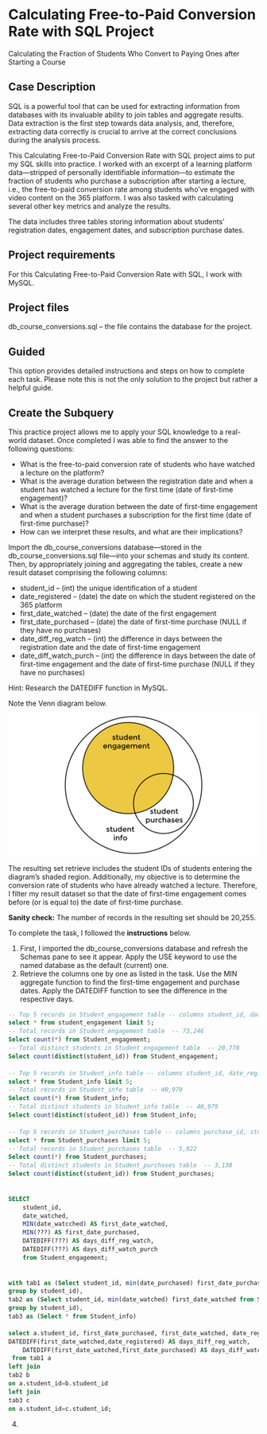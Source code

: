 # Calculating Free-to-Paid Conversion Rate with SQL Project
Calculating the Fraction of Students Who Convert to Paying Ones after Starting a Course

## Case Description
SQL is a powerful tool that can be used for extracting information from databases with its invaluable ability to join tables and aggregate results. Data extraction is the first step towards data analysis, and, therefore, extracting data correctly is crucial to arrive at the correct conclusions during the analysis process.

This Calculating Free-to-Paid Conversion Rate with SQL project aims to put my SQL skills into practice. I worked with an excerpt of a learning platform data—stripped of personally identifiable information—to estimate the fraction of students who purchase a subscription after starting a lecture, i.e., the free-to-paid conversion rate among students who’ve engaged with video content on the 365 platform. I was also tasked with calculating several other key metrics and analyze the results.

The data includes three tables storing information about students’ registration dates, engagement dates, and subscription purchase dates.

## Project requirements
For this Calculating Free-to-Paid Conversion Rate with SQL, I work with MySQL.

## Project files
db_course_conversions.sql – the file contains the database for the project.

## Guided
This option provides detailed instructions and steps on how to complete each task. Please note this is not the only solution to the project but rather a helpful guide.

## Create the Subquery
This practice project allows me to apply your SQL knowledge to a real-world dataset. Once completed I was able to find the answer to the following questions:

* What is the free-to-paid conversion rate of students who have watched a lecture on the platform?
* What is the average duration between the registration date and when a student has watched a lecture for the first time (date of first-time engagement)?
* What is the average duration between the date of first-time engagement and when a student purchases a subscription for the first time (date of first-time purchase)?
* How can we interpret these results, and what are their implications?
  
Import the db_course_conversions database—stored in the db_course_conversions.sql file—into your schemas and study its content. Then, by appropriately joining and aggregating the tables, create a new result dataset comprising the following columns:

* student_id – (int) the unique identification of a student
* date_registered – (date) the date on which the student registered on the 365 platform
* first_date_watched – (date) the date of the first engagement
* first_date_purchased – (date) the date of first-time purchase (NULL if they have no purchases)
* date_diff_reg_watch – (int) the difference in days between the registration date and the date of first-time engagement
* date_diff_watch_purch – (int) the difference in days between the date of first-time engagement and the date of first-time purchase (NULL if they have no purchases)

Hint: Research the DATEDIFF function in MySQL.

Note the Venn diagram below.

![Alt text](image/Studentdistribution.png)

The resulting set retrieve includes the student IDs of students entering the diagram’s shaded region. Additionally, my objective is to determine the conversion rate of students who have already watched a lecture. Therefore, I filter my result dataset so that the date of first-time engagement comes before (or is equal to) the date of first-time purchase.

**Sanity check:** The number of records in the resulting set should be 20,255.

To complete the task, I followed the **instructions** below.

1. First, I imported the db_course_conversions database and refresh the Schemas pane to see it appear. Apply the USE keyword to use the named database as the default (current) one.
2. Retrieve the columns one by one as listed in the task. Use the MIN aggregate function to find the first-time engagement and purchase dates. Apply the DATEDIFF function to see the difference in the respective days.
``` SQL
-- Top 5 records in Student_engagement table -- columns student_id, date_watched
select * from student_engagement limit 5;
-- Total records in Student_engagement table  -- 73,246
Select count(*) from Student_engagement;
-- Total distinct students in Student_engagement table  -- 20,778
Select count(distinct(student_id)) from Student_engagement; 

-- Top 5 records in Student_info table -- columns student_id, date_registered
select * from Student_info limit 5;
-- Total records in Student_info table  -- 40,979
Select count(*) from Student_info;
-- Total distinct students in Student_info table  -- 40,979
Select count(distinct(student_id)) from Student_info; 

-- Top 5 records in Student_purchases table -- columns purchase_id, student_id, date_purchased
select * from Student_purchases limit 5;
-- Total records in Student_purchases table  -- 5,922
Select count(*) from Student_purchases;
-- Total distinct students in Student_purchases table  -- 3,138
Select count(distinct(student_id)) from Student_purchases; 


SELECT 
    student_id,
    date_watched,
    MIN(date_watcched) AS first_date_watched,
    MIN(???) AS first_date_purchased,
    DATEDIFF(???) AS days_diff_reg_watch,
    DATEDIFF(???) AS days_diff_watch_purch
    from Student_engagement;
    
    
with tab1 as (Select student_id, min(date_purchased) first_date_purchased from Student_purchases
group by student_id), 
tab2 as (Select student_id, min(date_watched) first_date_watched from Student_engagement
group by student_id),
tab3 as (Select * from Student_info)

select a.student_id, first_date_purchased, first_date_watched, date_registered,
DATEDIFF(first_date_watched,date_registered) AS days_diff_reg_watch,
    DATEDIFF(first_date_watched,first_date_purchased) AS days_diff_watch_purch
 from tab1 a
left join
tab2 b
on a.student_id=b.student_id
left join
tab3 c
on a.student_id=c.student_id;

```
4. 
